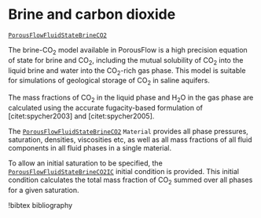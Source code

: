 # Brine and carbon dioxide

[`PorousFlowFluidStateBrineCO2`](/PorousFlowFluidStateBrineCO2.md)

The brine-CO$_2$ model available in PorousFlow is a high precision equation of state
for brine and CO$_2$, including the mutual solubility of CO$_2$ into the liquid brine
and water into the CO$_2$-rich gas phase. This model is suitable for simulations of
geological storage of CO$_2$ in saline aquifers.

The mass fractions of CO$_2$ in the liquid phase and H$_2$O in the gas phase are calculated
using the accurate fugacity-based formulation of [citet:spycher2003] and [citet:spycher2005].

The [`PorousFlowFluidStateBrineCO2`](/PorousFlowFluidStateBrineCO2.md)
`Material` provides all phase pressures, saturation, densities, viscosities etc, as well
as all mass fractions of all fluid components in all fluid phases in a single material.

To allow an initial saturation to be specified, the
[`PorousFlowFluidStateBrineCO2IC`](/PorousFlowFluidStateBrineCO2IC.md) initial
condition is provided. This initial condition calculates the total mass fraction of CO$_2$
summed over all phases for a given saturation.


!bibtex bibliography

